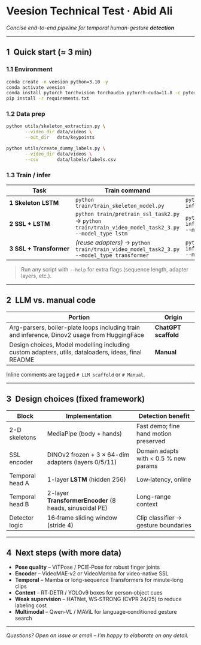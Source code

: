 # Veesion Technical Test · Abid Ali

*Concise end-to-end pipeline for temporal human-gesture **detection***

---

## 1 Quick start (≈ 3 min)

### 1.1 Environment

```bash
conda create -n veesion python=3.10 -y
conda activate veesion
conda install pytorch torchvision torchaudio pytorch-cuda=11.8 -c pytorch -c nvidia
pip install -r requirements.txt
```

### 1.2 Data prep

```bash
python utils/skeleton_extraction.py \
       --video_dir data/videos \
       --out_dir   data/keypoints

python utils/create_dummy_labels.py \
       --video_dir data/videos \
       --csv       data/labels/labels.csv
```

### 1.3 Train / infer

| Task                    | Train command                                                                                        | Inference                                                        |
| ----------------------- | ---------------------------------------------------------------------------------------------------- | ---------------------------------------------------------------- |
| **1 Skeleton LSTM**     | `python train/train_skeleton_model.py`                                                               | `python inference/inference_task1.py`                            |
| **2 SSL + LSTM**        | `python train/pretrain_ssl_task2.py` → `python train/train_video_model_task2_3.py --model_type lstm` | `python inference/inference_task2_3.py --model_type lstm`        |
| **3 SSL + Transformer** | *(reuse adapters)* → `python train/train_video_model_task2_3.py --model_type transformer`            | `python inference/inference_task2_3.py --model_type transformer` |

> Run any script with `--help` for extra flags (sequence length, adapter layers, etc.).

---

## 2 LLM vs. manual code

| Portion                                                                                | Origin               |
| -------------------------------------------------------------------------------------- | -------------------- |
| Arg-parsers, boiler-plate loops including train and inference, Dinov2 usage from HuggingFace                                                        | **ChatGPT scaffold** |
| Design choices, Model modelling including custom adapters, utils, dataloaders, ideas, final README | **Manual**           |

Inline comments are tagged `# LLM scaffold` or `# Manual`.

---

## 3 Design choices (fixed framework)

| Block           | Implementation                                          | Detection benefit                     |
| --------------- | ------------------------------------------------------- | ------------------------------------- |
| 2-D skeletons   | MediaPipe (body + hands)                                | Fast demo; fine hand motion preserved |
| SSL encoder     | DINOv2 frozen + 3 × 64-dim adapters (layers 0/5/11)     | Domain adapts with < 0.5 % new params |
| Temporal head A | 1-layer **LSTM** (hidden 256)                           | Low‑latency, online                   |
| Temporal head B | 2-layer **TransformerEncoder** (8 heads, sinusoidal PE) | Long-range context                    |
| Detector logic  | 16‑frame sliding window (stride 4)                      | Clip classifier → gesture boundaries  |

---

## 4 Next steps (with more data)

* **Pose quality** – ViTPose / PCIE‑Pose for robust finger joints
* **Encoder** – VideoMAE‑v2 or VideoMamba for video-native SSL
* **Temporal** – Mamba or long-sequence Transformers for minute-long clips
* **Context** – RT‑DETR / YOLOv9 boxes for person‑object cues
* **Weak supervision** – HATNet, WS‑STRONG (CVPR 24/25) to reduce labeling cost
* **Multimodal** – Qwen‑VL / MAViL for language‑conditioned gesture search

---

*Questions? Open an issue or email – I’m happy to elaborate on any detail.*
